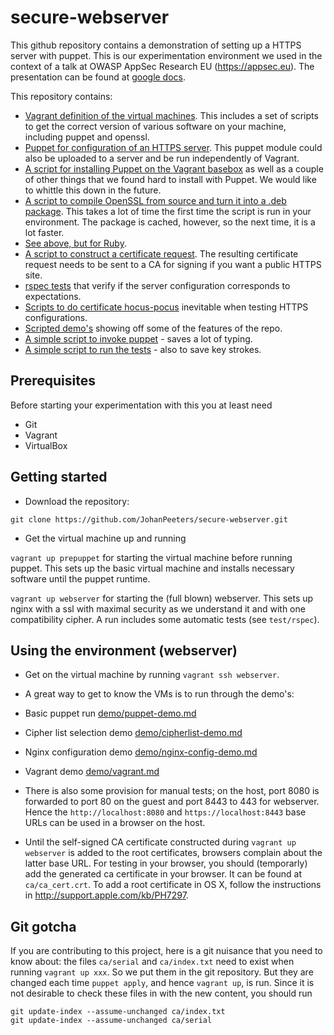 secure-webserver
================

This github repository contains a demonstration of setting up a HTTPS server with puppet. This is our experimentation environment we used in the context of a talk at OWASP AppSec Research EU (https://appsec.eu). The presentation can be found at [google docs](https://docs.google.com/presentation/d/18SGzBhIrOdOmdgiox4gKUNuaLNpYZuFRFnhozRgw5fE/pub?start=false&loop=false&delayms=3000).


This repository contains:
* [Vagrant definition of the virtual machines](Vagrantfile). This includes a set of scripts to get the correct version of various software on your machine, including puppet and openssl.
* [Puppet for configuration of an HTTPS server](production/modules). This puppet module could also be uploaded to a server and be run independently of Vagrant.
* [A script for installing Puppet on the Vagrant basebox](production/bootstrap.sh) as well as a couple of other things that we found hard to install with Puppet. We would like to whittle this down in the future.
* [A script to compile OpenSSL from source and turn it into a .deb package](production/install_openssl.sh). This takes a lot of time the first time the script is run in your environment. The package is cached, however, so the next time, it is a lot faster.
* [See above, but for Ruby](production/install_ruby-2.sh).
* [A script to construct a certificate request](production/prepare-certificate-request.sh). The resulting certificate request needs to be sent to a CA for signing if you want a public HTTPS site.
* [rspec tests](test/spec) that verify if the server configuration corresponds to expectations. 
* [Scripts to do certificate hocus-pocus](ca) inevitable when testing HTTPS configurations.
* [Scripted demo's](demo) showing off some of the features of the repo.
* [A simple script to invoke puppet](runpuppet.sh) - saves a lot of typing.
* [A simple script to run the tests](sanity-test.sh) - also to save key strokes.


Prerequisites
-------------

Before starting your experimentation with this you at least need

+ Git
+ Vagrant
+ VirtualBox

Getting started
-------

- Download the repository:

`git clone https://github.com/JohanPeeters/secure-webserver.git`

- Get the virtual machine up and running

`vagrant up prepuppet` for starting the virtual machine before running puppet. This sets up the basic virtual machine and installs necessary software until the puppet runtime. 

`vagrant up webserver` for starting the (full blown) webserver. This sets up nginx with a ssl with maximal security as we understand it and with one compatibility cipher. A run includes some automatic tests (see `test/rspec`).

Using the environment (webserver)
-------

* Get on the virtual machine by running `vagrant ssh webserver`.

* A great way to get to know the VMs is to run through the demo's:
 * Basic puppet run [demo/puppet-demo.md](demo/puppet-demo.md)
 * Cipher list selection demo [demo/cipherlist-demo.md](demo/cipherlist-demo.md)
 * Nginx configuration demo [demo/nginx-config-demo.md](demo/nginx-config-demo.md)
 * Vagrant demo [demo/vagrant.md](demo/vagrant.md)


* There is also some provision for manual tests; on the host, port 8080 is forwarded to port 80 on the guest and port 8443 to 443 for webserver. Hence the `http://localhost:8080` and `https://localhost:8443` base URLs can be used in a browser on the host.
* Until the self-signed CA certificate constructed during `vagrant up webserver` is added to the root certificates, browsers complain about the latter base URL. For testing in your browser, you should (temporarly) add the generated ca certificate in your browser. It can be found at `ca/ca_cert.crt`. To add a root certificate in OS X, follow the instructions in http://support.apple.com/kb/PH7297.



Git gotcha
----------

If you are contributing to this project, here is a git nuisance that you need to know about:
the files `ca/serial` and `ca/index.txt` need to exist when running `vagrant up xxx`.
So we put them in the git repository.
But they are changed each time `puppet apply`, and hence `vagrant up`, is run.
Since it is not desirable to check these files in with the new content, you should run 

	git update-index --assume-unchanged ca/index.txt
	git update-index --assume-unchanged ca/serial
